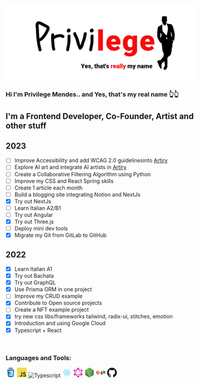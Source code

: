 

![privilege.png](privilege.png)
### Hi I'm Privilege Mendes.. and Yes, that's my real name 👆👆
## I'm a Frontend Developer, Co-Founder, Artist and other stuff

## 2023
- [ ] Improve Accessibility and add WCAG 2.0 guidelinesinto [Artiry](https://artiry.com?ea=U2Q2aC7d8n8Ilu9HbZ8x)
- [ ] Explore AI art and integrate AI artists in [Artiry](https://artiry.com?ea=U2Q2aC7d8n8Ilu9HbZ8x)
- [ ] Create a Collaborative Filtering Algorithm using Python
- [ ] Improve my CSS and React Spring skills
- [ ] Create 1 article each month
- [ ] Build a blogging site integrating Notion and NextJs
- [x] Try out NextJs
- [ ] Learn Italian A2/B1
- [ ] Try out Angular
- [x] Try out Three.js
- [ ] Deploy mini dev tools
- [x] Migrate my Git from GitLab to GitHub

## 2022
- [x] Learn Italian A1
- [x] Try out Bachata
- [x] Try out GraphQL
- [x] Use Prisma ORM in one project
- [ ] Improve my CRUD example
- [x] Contribute to Open source projects
- [ ] Create a NFT example project
- [x] try new css libs/frameworks tailwind, radix-ui, stitches, emotion
- [x] Introduction and using Google Cloud
- [x] Typescript + React

<br />

### Languages and Tools:
<img alt="CSS3" width="26px" src="https://raw.githubusercontent.com/github/explore/80688e429a7d4ef2fca1e82350fe8e3517d3494d/topics/css/css.png" />
<img alt="JavaScript" width="26px" src="https://raw.githubusercontent.com/github/explore/80688e429a7d4ef2fca1e82350fe8e3517d3494d/topics/javascript/javascript.png" />
<img alt="Typescript" width="26px" src="https://user-images.githubusercontent.com/1771727/131647478-f7a5e3ea-2c15-45b6-85ed-1ecf2908c74c.png" />
<img alt="React" width="26px" src="https://raw.githubusercontent.com/github/explore/80688e429a7d4ef2fca1e82350fe8e3517d3494d/topics/react/react.png" />
<img alt="GraphQL" width="26px" src="https://raw.githubusercontent.com/github/explore/80688e429a7d4ef2fca1e82350fe8e3517d3494d/topics/graphql/graphql.png" />
<img alt="Node.js" width="26px" src="https://raw.githubusercontent.com/github/explore/80688e429a7d4ef2fca1e82350fe8e3517d3494d/topics/nodejs/nodejs.png" />
<img alt="Git" width="26px" src="https://raw.githubusercontent.com/github/explore/80688e429a7d4ef2fca1e82350fe8e3517d3494d/topics/git/git.png" />
<img alt="GitHub" width="26px" src="https://raw.githubusercontent.com/github/explore/78df643247d429f6cc873026c0622819ad797942/topics/github/github.png" />
<br />
<br />

